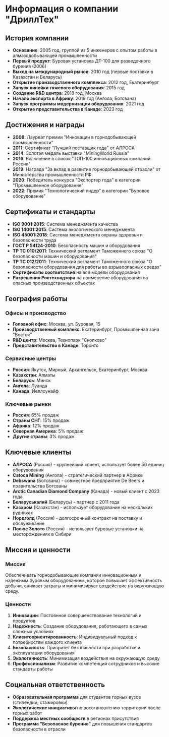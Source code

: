 # Информация о компании "ДриллТех"

## История компании

- **Основание**: 2005 год, группой из 5 инженеров с опытом работы в алмазодобывающей промышленности
- **Первый продукт**: Буровая установка ДТ-100 для разведочного бурения (2006)
- **Выход на международный рынок**: 2010 год (первые поставки в Казахстан и Беларусь)
- **Открытие производственного комплекса**: 2012 год, Екатеринбург
- **Запуск линейки тяжелого оборудования**: 2015 год
- **Создание R&D центра**: 2018 год, Москва
- **Начало экспорта в Африку**: 2019 год (Ангола, Ботсвана)
- **Запуск программы модернизации оборудования**: 2021 год
- **Открытие представительства в Канаде**: 2023 год

## Достижения и награды

- **2008**: Лауреат премии "Инновации в горнодобывающей промышленности"
- **2011**: Сертификат "Лучший поставщик года" от АЛРОСА
- **2014**: Золотая медаль выставки "MiningWorld Russia"
- **2016**: Включение в список "ТОП-100 инновационных компаний России"
- **2019**: Награда "За вклад в развитие горнодобывающей отрасли" от Министерства промышленности РФ
- **2020**: Победитель конкурса "Экспортер года" в категории "Промышленное оборудование"
- **2022**: Премия "Технологический лидер" в категории "Буровое оборудование"

## Сертификаты и стандарты

- **ISO 9001:2015**: Система менеджмента качества
- **ISO 14001:2015**: Система экологического менеджмента
- **ISO 45001:2018**: Система менеджмента охраны здоровья и безопасности труда
- **ГОСТ Р 54124-2010**: Безопасность машин и оборудования
- **ТР ТС 010/2011**: Технический регламент Таможенного союза "О безопасности машин и оборудования"
- **ТР ТС 012/2011**: Технический регламент Таможенного союза "О безопасности оборудования для работы во взрывоопасных средах"
- **Сертификаты соответствия** на все модели оборудования
- **Разрешения Ростехнадзора** на применение оборудования на опасных производственных объектах

## География работы

### Офисы и производство

- **Головной офис**: Москва, ул. Буровая, 15
- **Производственный комплекс**: Екатеринбург, Промышленная зона "Восток"
- **R&D центр**: Москва, Технопарк "Сколково"
- **Представительство в Канаде**: Торонто

### Сервисные центры

- **Россия**: Якутск, Мирный, Архангельск, Екатеринбург, Москва
- **Казахстан**: Алматы
- **Беларусь**: Минск
- **Ангола**: Луанда
- **Канада**: Йеллоунайф

### Ключевые рынки

- **Россия**: 65% продаж
- **Страны СНГ**: 15% продаж
- **Африка**: 12% продаж
- **Северная Америка**: 5% продаж
- **Другие страны**: 3% продаж

## Ключевые клиенты

- **АЛРОСА** (Россия) - крупнейший клиент, использует более 50 единиц оборудования
- **Catoca Mining** (Ангола) - стратегический партнер в Африке
- **Debswana** (Ботсвана) - совместное предприятие De Beers и правительства Ботсваны
- **Arctic Canadian Diamond Company** (Канада) - новый клиент с 2023 года
- **Беларуськалий** (Беларусь) - партнер с 2011 года
- **Казхром** (Казахстан) - использует оборудование на нескольких рудниках
- **Нордголд** (Россия) - долгосрочный контракт на поставку и обслуживание
- **Полюс Золото** (Россия) - использует буровые установки на месторождениях в Сибири

## Миссия и ценности

### Миссия

Обеспечивать горнодобывающие компании инновационным и надежным буровым оборудованием, которое повышает эффективность добычи, снижает затраты и минимизирует воздействие на окружающую среду.

### Ценности

1. **Инновации**: Постоянное совершенствование технологий и продуктов
2. **Надежность**: Создание оборудования, работающего в самых сложных условиях
3. **Клиентоориентированность**: Индивидуальный подход к потребностям каждого клиента
4. **Безопасность**: Приоритет безопасности при разработке и эксплуатации оборудования
5. **Экологичность**: Минимизация воздействия на окружающую среду
6. **Профессионализм**: Развитие компетенций сотрудников и высокие стандарты работы

## Социальная ответственность

- **Образовательная программа** для студентов горных вузов (стипендии, стажировки)
- **Экологические инициативы** по восстановлению территорий после горных работ
- **Поддержка местных сообществ** в регионах присутствия
- **Программа "Безопасное бурение"** для повышения стандартов безопасности в отрасли 
